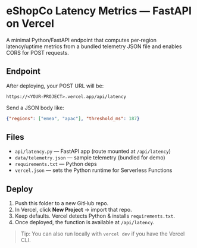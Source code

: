 # eShopCo Latency Metrics — FastAPI on Vercel

A minimal Python/FastAPI endpoint that computes per‑region latency/uptime metrics from a bundled telemetry JSON file and enables CORS for POST requests.

## Endpoint

After deploying, your POST URL will be:

```
https://<YOUR-PROJECT>.vercel.app/api/latency
```

Send a JSON body like:

```json
{"regions": ["emea", "apac"], "threshold_ms": 187}
```

## Files

- `api/latency.py` — FastAPI app (route mounted at `/api/latency`)
- `data/telemetry.json` — sample telemetry (bundled for demo)
- `requirements.txt` — Python deps
- `vercel.json` — sets the Python runtime for Serverless Functions

## Deploy

1) Push this folder to a new GitHub repo.
2) In Vercel, click **New Project** → import that repo.
3) Keep defaults. Vercel detects Python & installs `requirements.txt`.
4) Once deployed, the function is available at `/api/latency`.

> Tip: You can also run locally with `vercel dev` if you have the Vercel CLI.

